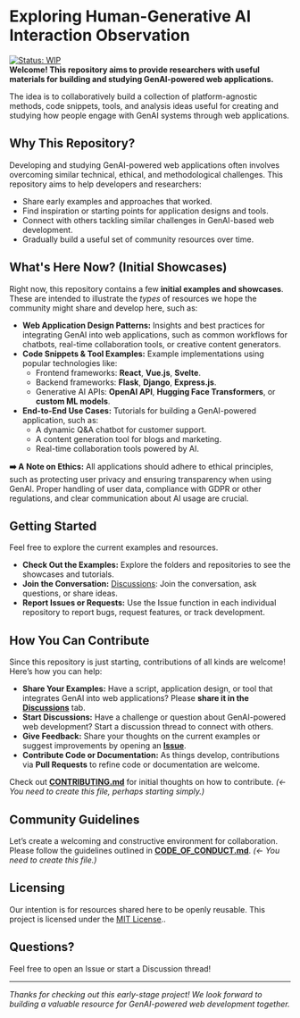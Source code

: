 # Exploring Human-Generative AI Interaction Observation

[![Status: WIP](https://img.shields.io/badge/status-work_in_progress-orange.svg)](CONTRIBUTING.md)  
**Welcome! This repository aims to provide researchers with useful materials for building and studying GenAI-powered web applications.**

The idea is to collaboratively build a collection of platform-agnostic methods, code snippets, tools, and analysis ideas useful for creating and studying how people engage with GenAI systems through web applications.

## Why This Repository?

Developing and studying GenAI-powered web applications often involves overcoming similar technical, ethical, and methodological challenges. This repository aims to help developers and researchers:

* Share early examples and approaches that worked.
* Find inspiration or starting points for application designs and tools.
* Connect with others tackling similar challenges in GenAI-based web development.
* Gradually build a useful set of community resources over time.

## What's Here Now? (Initial Showcases)

Right now, this repository contains a few **initial examples and showcases**. These are intended to illustrate the *types* of resources we hope the community might share and develop here, such as:

* **Web Application Design Patterns:** Insights and best practices for integrating GenAI into web applications, such as common workflows for chatbots, real-time collaboration tools, or creative content generators.
* **Code Snippets & Tool Examples:** Example implementations using popular technologies like:
  - Frontend frameworks: **React**, **Vue.js**, **Svelte**.
  - Backend frameworks: **Flask**, **Django**, **Express.js**.
  - Generative AI APIs: **OpenAI API**, **Hugging Face Transformers**, or **custom ML models**.
* **End-to-End Use Cases:** Tutorials for building a GenAI-powered application, such as:
  - A dynamic Q&A chatbot for customer support.
  - A content generation tool for blogs and marketing.
  - Real-time collaboration tools powered by AI.

**➡️ A Note on Ethics:** All applications should adhere to ethical principles, such as protecting user privacy and ensuring transparency when using GenAI. Proper handling of user data, compliance with GDPR or other regulations, and clear communication about AI usage are crucial.

## Getting Started

Feel free to explore the current examples and resources.

* **Check Out the Examples:** Explore the folders and repositories to see the showcases and tutorials.
* **Join the Conversation:** [Discussions](https://github.com/orgs/GenAI-interaction-research/discussions): Join the conversation, ask questions, or share ideas.
* **Report Issues or Requests:** Use the Issue function in each individual repository to report bugs, request features, or track development.
  
## How You Can Contribute

Since this repository is just starting, contributions of all kinds are welcome! Here’s how you can help:

* **Share Your Examples:** Have a script, application design, or tool that integrates GenAI into web applications? Please **share it in the [Discussions](https://github.com/orgs/GenAI-interaction-research/discussions)** tab.
* **Start Discussions:** Have a challenge or question about GenAI-powered web development? Start a discussion thread to connect with others.
* **Give Feedback:** Share your thoughts on the current examples or suggest improvements by opening an **[Issue](link-to-issues-tab)**.
* **Contribute Code or Documentation:** As things develop, contributions via **Pull Requests** to refine code or documentation are welcome.

Check out **[CONTRIBUTING.md](CONTRIBUTING.md)** for initial thoughts on how to contribute. *(<- You need to create this file, perhaps starting simply.)*

## Community Guidelines

Let’s create a welcoming and constructive environment for collaboration. Please follow the guidelines outlined in **[CODE_OF_CONDUCT.md](CODE_OF_CONDUCT.md)**. *(<- You need to create this file.)*

## Licensing

Our intention is for resources shared here to be openly reusable. This project is licensed under the [MIT License](https://github.com/GenAI-interaction-research/.github/blob/main/LICENSE)..

## Questions?

Feel free to open an Issue or start a Discussion thread!

---

*Thanks for checking out this early-stage project! We look forward to building a valuable resource for GenAI-powered web development together.*
